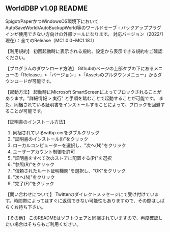 WorldDBP v1.0β README
---------------------------------
Spigot/PaperかつWindowsOS環境下においてAutoSaveWorld/AutoBuckupWorld等のワールドセーブ・バックアッププラグインが使用できない方向けの外部ツールになります。
対応バージョン（2022/1現在）：全てのRelease（MC1.0.0~MC1.18.1）

【利用規約】
初回起動時に表示される規約、設定から表示できる規約をご確認ください。

【プログラムのダウンロード方法】
Githubのページの上部タブの下にあるメニューの「Release」>「バージョン」>「Assetsのプルダウンメニュー」からダウンロードが可能です。

【起動方法】
起動時にMicrosoft SmartScreenによってブロックされることがあります。"詳細情報 > 実行" と手順を踏むことで起動することが可能です。
また、同梱されている証明書をインストールすることによって、ブロックを回避することが可能です。

【証明書のインストール方法】
1. 同梱されているwdbp.cerをダブルクリック
2. "証明書のインストール(I)"をクリック
3. ローカルコンピューターを選択し、"次へ(N)"をクリック
4. ユーザーアカウント制御を許可
5. "証明書をすべて次のストアに配置する(P)"を選択
6. "参照(R)"をクリック
7. "信頼されたルート証明機関"を選択し、"OK"をクリック
8. "次へ(N)"をクリック
9. "完了(F)"をクリック

【問い合わせについて】
Twitterのダイレクトメッセージにて受け付けています。時間帯によってはすぐに返信できない可能性もありますので、その際はしばらくお待ち下さい。

【その他】
このREADMEはソフトウェアと同梱されていますので、再度確認したい場合はそちらもご利用ください。
